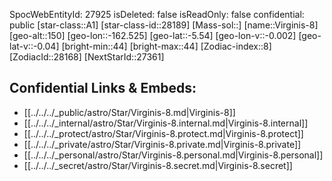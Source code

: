 ﻿---
location: [-5.54,-162.525,150]
type: Station
tags:
- astro/Star

---
SpocWebEntityId: 27925
isDeleted: false
isReadOnly: false
confidential: public
[star-class::A1]
[star-class-id::28189]
[Mass-sol::]
[name::Virginis-8]
[geo-alt::150]
[geo-lon::-162.525]
[geo-lat::-5.54]
[geo-lon-v::-0.002]
[geo-lat-v::-0.04]
[bright-min::44]
[bright-max::44]
[Zodiac-index::8]
[ZodiacId::28168]
[NextStarId::27361]



## Confidential Links & Embeds: 
- [[../../../_public/astro/Star/Virginis-8.md|Virginis-8]] 
- [[../../../_internal/astro/Star/Virginis-8.internal.md|Virginis-8.internal]] 
- [[../../../_protect/astro/Star/Virginis-8.protect.md|Virginis-8.protect]] 
- [[../../../_private/astro/Star/Virginis-8.private.md|Virginis-8.private]] 
- [[../../../_personal/astro/Star/Virginis-8.personal.md|Virginis-8.personal]] 
- [[../../../_secret/astro/Star/Virginis-8.secret.md|Virginis-8.secret]] 
